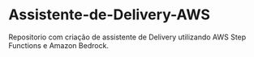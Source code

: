 # Assistente-de-Delivery-AWS
Repositorio com criação de assistente de Delivery utilizando AWS Step Functions e Amazon Bedrock.
